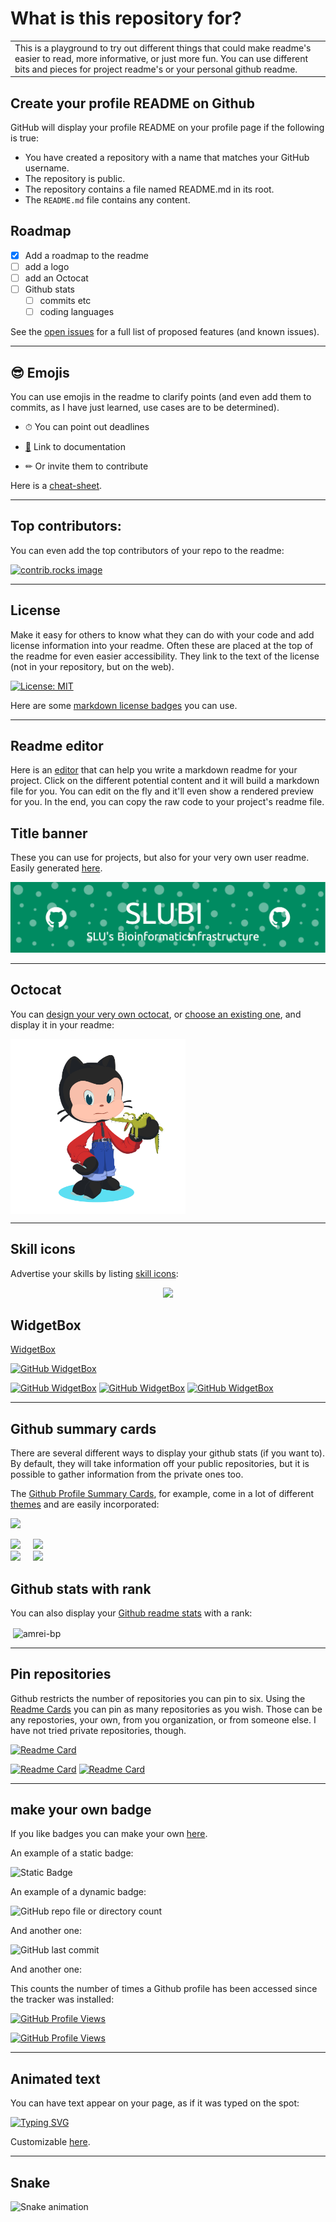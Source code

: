 # What is this repository for?

<table>
<tr>
<td>
  This is a playground to try out different things that could make readme's easier to read, more informative, or just more fun. You can use different bits and pieces for project readme's or your personal github readme. 
</td>
</tr>
</table>

## Create your profile README on Github

GitHub will display your profile README on your profile page if the following is true:

- You have created a repository with a name that matches your GitHub username.
- The repository is public.
- The repository contains a file named README.md in its root.
- The ```README.md``` file contains any content.

## Roadmap

- [x] Add a roadmap to the readme
- [ ] add a logo
- [ ] add an Octocat
- [ ] Github stats 
    - [ ] commits etc
    - [ ] coding languages

See the [open issues](https://github.com/amrei-bp/readme_playground/issues) for a full list of proposed features (and known issues).

---

## 😎 Emojis

You can use emojis in the readme to clarify points (and even add them to commits, as I have just learned, use cases are to be determined). 

- ⏱ You can point out deadlines

- [📙](https://www.webfx.com/tools/emoji-cheat-sheet/) Link to documentation

- ✏ Or invite them to contribute

Here is a [cheat-sheet](https://www.webfx.com/tools/emoji-cheat-sheet/).

---

## Top contributors:

You can even add the top contributors of your repo to the readme: 

<a href="https://github.com/amrei-bp/readme_playground/graphs/contributors">
  <img src="https://contrib.rocks/image?repo=amrei-bp/readme_playground" alt="contrib.rocks image" />
</a>

---


## License

Make it easy for others to know what they can do with your code and add license information into your readme. Often these are placed at the top of the readme for even easier accessibility. They link to the text of the license (not in your repository, but on the web). 

[![License: MIT](https://img.shields.io/badge/License-MIT-yellow.svg)](https://opensource.org/licenses/MIT)

Here are some [markdown license badges](https://gist.github.com/lukas-h/2a5d00690736b4c3a7ba) you can use.

---

## Readme editor

Here is an [editor](https://readme.so/editor) that can help you write a markdown readme for your project. Click on the different potential content and it will build a markdown file for you. You can edit on the fly and it'll even show a rendered preview for you. In the end, you can copy the raw code to your project's readme file. 

## Title banner

These you can use for projects, but also for your very own user readme. Easily generated [here](https://leviarista.github.io/github-profile-header-generator/). 

![Header](./github-header-image.png)

---

## Octocat

You can [design your very own octocat](https://myoctocat.com/), or [choose an existing one](https://octodex.github.com/),  and display it in your readme: 

<img align="middle" src="octocat-1740776211964.png" width="280">

---

## Skill icons

Advertise your skills by listing [skill icons](https://github.com/tandpfun/skill-icons):

<p align="center">
  <a href="https://skillicons.dev">
    <img src="https://skillicons.dev/icons?i=git,kubernetes,docker,cpp,anaconda,bash,latex,linux,r,vscode" />
  </a>
</p>

## WidgetBox

[WidgetBox](https://github.com/Jurredr/github-widgetbox?tab=readme-ov-file)

[![GitHub WidgetBox](https://github-widgetbox.vercel.app/api/profile?username=amrei-bp&data=followers,repositories,stars,commits)](https://github.com/Jurredr/github-widgetbox)

[![GitHub WidgetBox](https://github-widgetbox.vercel.app/api/skills?libraries=r,bash,cpp,markdown&includeNames=true)](https://github.com/Jurredr/github-widgetbox)
[![GitHub WidgetBox](https://github-widgetbox.vercel.app/api/skills?tools=git,docker,wordpress,aws,jupyter&includeNames=true)](https://github.com/Jurredr/github-widgetbox)
[![GitHub WidgetBox](https://github-widgetbox.vercel.app/api/skills?software=linux,windows,vscode&includeNames=true)](https://github.com/Jurredr/github-widgetbox)


---

## Github summary cards

There are several different ways to display your github stats (if you want to). By default, they will take information off your public repositories, but it is possible to gather information from the private ones too. 

The [Github Profile Summary Cards](https://github-profile-summary-cards.vercel.app/demo.html), for example, come in a lot of different [themes](https://github.com/vn7n24fzkq/github-profile-summary-cards/blob/main/README.md) and are easily incorporated:

![](http://github-profile-summary-cards.vercel.app/api/cards/profile-details?username=amrei-bp&theme=slateorange) 


<div class='container'>
<img style="height: auto; width: 45%;" class="img" src="http://github-profile-summary-cards.vercel.app/api/cards/repos-per-language?username=amrei-bp&theme=slateorange" />
&nbsp;
&nbsp;
<img style="height: auto; width: 45%;" class="img" src="http://github-profile-summary-cards.vercel.app/api/cards/most-commit-language?username=amrei-bp&theme=slateorange" /></div>
</div>

<div class='container'>
<img style="height: auto; width: 45%;" class="img" src="http://github-profile-summary-cards.vercel.app/api/cards/stats?username=amrei-bp&theme=slateorange" />
&nbsp;
&nbsp;
<img style="height: auto; width: 45%;" class="img" src="http://github-profile-summary-cards.vercel.app/api/cards/productive-time?username=amrei-bp&theme=slateorange&utcOffset=1" /></div>
</div>

## Github stats with rank

You can also display your [Github readme stats](https://github.com/anuraghazra/github-readme-stats) with a rank: 

<p>&nbsp;<img align="center" src="https://github-readme-stats.vercel.app/api?username=amrei-bp&show_icons=true&locale=en" alt="amrei-bp" /></p>

---

## Pin repositories

Github restricts the number of repositories you can pin to six. Using the [Readme Cards](https://github.com/anuraghazra/github-readme-stats) you can pin as many repositories as you wish. Those can be any repostories, your own, from you organization, or from someone else. I have not tried private repositories, though. 

[![Readme Card](https://github-readme-stats.vercel.app/api/pin/?username=amrei-bp&repo=readme_playground&show_owner=true)](https://github.com/amrei-bp/github-readme-stats)

[![Readme Card](https://github-readme-stats.vercel.app/api/pin/?username=SLUBioinformaticsInfrastructure&repo=Three_Bees_Workshop_Series&description_lines_count=3)](https://github.com/SLUBioinformaticsInfrastructure/Three_Bees_Workshop_Series)
[![Readme Card](https://github-readme-stats.vercel.app/api/pin/?username=NBISweden&repo=Training-Tech-shorts&description_lines_count=3&show_owner=true)](https://github.com/NBISweden/Training-Tech-shorts)

---

## make your own badge

If you like badges you can make your own [here](https://shields.io/badges).

An example of a static badge:

![Static Badge](https://img.shields.io/badge/this_is_a_test-badge-blue)


An example of a dynamic badge: 

![GitHub repo file or directory count](https://img.shields.io/github/directory-file-count/amrei-bp/readme_playground?label=Number%20of%20files%20in%20repository%3A)

And another one: 

![GitHub last commit](https://img.shields.io/github/last-commit/amrei-bp/readme_playground?label=Date%20of%20last%20commit%20to%20the%20repository%3A%20)

And another one:

This counts the number of times a Github profile has been accessed since the tracker was installed:

[![GitHub Profile Views](https://komarev.com/ghpvc/?username=amrei-bp&color=blue&label=GitHub+Profile+Views+Amrei)](https://github.com/amrei-bp)

[![GitHub Profile Views](https://komarev.com/ghpvc/?username=NBISweden&color=blue&label=GitHub+Profile+Views+NBIS)](https://github.com/NBISweden)

---
## Animated text

You can have text appear on your page, as if it was typed on the spot:

[![Typing SVG](https://readme-typing-svg.demolab.com/?lines=First+line+of+text;Second+line+of+text)](https://git.io/typing-svg)

Customizable [here](https://readme-typing-svg.demolab.com/demo/).

---

## Snake

![Snake animation](https://github.com/amrei-bp/amrei-bp/blob/output/github-contribution-grid-snake.svg)
